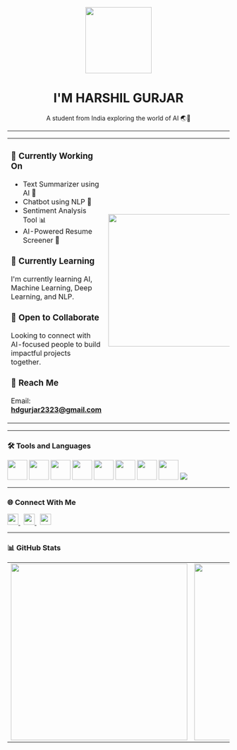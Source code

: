 <p align="center">
  <img src="https://www.adoreinfotech.com/assets/img/chatbot-marketing.gif" width="150" />
</p>

<h1 align="center">I'M HARSHIL GURJAR</h1>
<p align="center">A student from India exploring the world of AI 🌏🤖</p>

---

<table>
<tr>
<td>

### 🤖 Currently Working On
- Text Summarizer using AI 📝  
- Chatbot using NLP 💬  
- Sentiment Analysis Tool 📊  
- AI-Powered Resume Screener 📄  

### 📘 Currently Learning  
I'm currently learning AI, Machine Learning, Deep Learning, and NLP.

### 🤝 Open to Collaborate  
Looking to connect with AI-focused people to build impactful projects together.

### 📩 Reach Me  
Email: **hdgurjar2323@gmail.com**

</td>
<td>
  <img src="https://compote.slate.com/images/5123743f-a73d-4a62-84ab-b17ab3fe0845.gif" width="300" />
</td>
</tr>
</table>

---

### 🛠️ Tools and Languages  
<p align="left">
  <img src="https://skillicons.dev/icons?i=c" width="45"/>
  <img src="https://skillicons.dev/icons?i=cpp" width="45"/>
  <img src="https://skillicons.dev/icons?i=java" width="45"/>
  <img src="https://skillicons.dev/icons?i=python" width="45"/>
  <img src="https://skillicons.dev/icons?i=mysql" width="45"/>
  <img src="https://skillicons.dev/icons?i=tensorflow" width="45"/>
  <img src="https://skillicons.dev/icons?i=pytorch" width="45"/>
  <img src="https://skillicons.dev/icons?i=vscode" width="45"/>
  <img src="https://www.google.com/imgres?q=google%20colab%20offical%20symbol&imgurl=https%3A%2F%2Fregistry.npmmirror.com%2F%40lobehub%2Ficons-static-png%2Flatest%2Ffiles%2Fdark%2Fcolab.png&imgrefurl=https%3A%2F%2Flobehub.com%2Ficons%2Fcolab&docid=Ts7zzImhQBl1uM&tbnid=uYHPughVAv59kM&vet=12ahUKEwjx0rmSifiNAxXxxDgGHQxALXYQM3oECBoQAA..i&w=1024&h=1024&hcb=2&ved=2ahUKEwjx0rmSifiNAxXxxDgGHQxALXYQM3oECBoQAA" />
</p>

---

### 🌐 Connect With Me  
<p align="left">
  <a href="mailto:hdgurjar2323@gmail.com">
    <img src="https://cdn-icons-png.flaticon.com/512/732/732200.png" width="25" />
  </a>
  &nbsp;
  <a href="https://www.linkedin.com/in/harshil-gurjar23/" target="_blank">
    <img src="https://cdn-icons-png.flaticon.com/512/145/145807.png" width="25" />
  </a>
  &nbsp;
  <a href="https://twitter.com" target="_blank">
    <img src="https://cdn-icons-png.flaticon.com/512/733/733579.png" width="25" />
  </a>
</p>

---

### 📊 GitHub Stats

<table>
<tr>
<td>
  <img src="https://github-readme-stats.vercel.app/api?username=HarshilxAI&show_icons=true&theme=default&bg_color=ADD8E6&text_color=000000&title_color=000000&icon_color=000000" width="400"/>
</td>
<td>
  <img src="https://github-readme-streak-stats.herokuapp.com?user=HarshilxAI&theme=default&background=ADD8E6&ring=000000&fire=000000&currStreakLabel=000000" width="400"/>
</td>
</tr>
</table>
